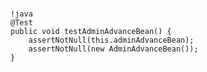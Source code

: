 # 

	!java
	@Test
	public void testAdminAdvanceBean() {
		assertNotNull(this.adminAdvanceBean);
		assertNotNull(new AdminAdvanceBean());
	}

